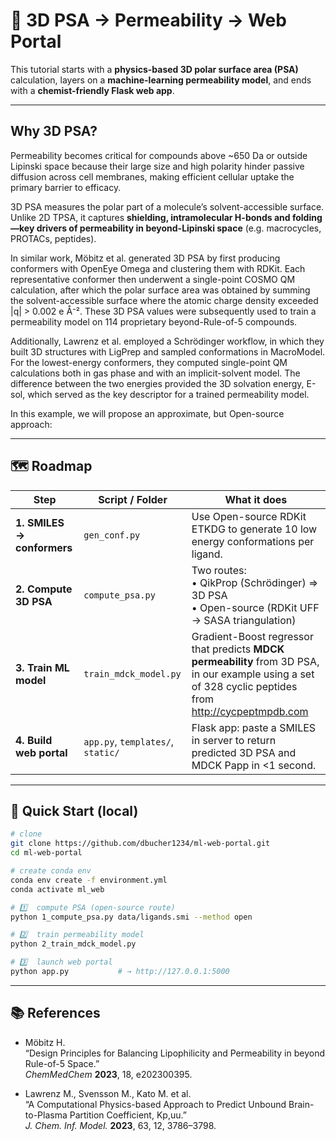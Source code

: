 # 🧪 3D PSA → Permeability → Web Portal

This tutorial starts with a **physics-based 3D polar surface area (PSA)** calculation, layers on a **machine-learning permeability model**, and ends with a **chemist-friendly Flask web app**.

---

## Why 3D PSA?

Permeability becomes critical for compounds above ~650 Da or outside Lipinski space because their large size and high polarity hinder passive diffusion across cell membranes, making efficient cellular uptake the primary barrier to efficacy.

3D PSA measures the polar part of a molecule’s solvent-accessible surface. Unlike 2D TPSA, it captures **shielding, intramolecular H-bonds and folding—key drivers of permeability in beyond-Lipinski space** (e.g. macrocycles, PROTACs, peptides).

In similar work, Möbitz et al. generated 3D PSA by first producing conformers with OpenEye Omega and clustering them with RDKit. Each representative conformer then underwent a single-point COSMO QM calculation, after which the polar surface area was obtained by summing the solvent-accessible surface where the atomic charge density exceeded |q| > 0.002 e Å⁻². These 3D PSA values were subsequently used to train a permeability model on 114 proprietary beyond-Rule-of-5 compounds.

Additionally, Lawrenz et al. employed a Schrödinger workflow, in which they built 3D structures with LigPrep and sampled conformations in MacroModel. For the lowest-energy conformers, they computed single-point QM calculations both in gas phase and with an implicit-solvent model. The difference between the two energies provided the 3D solvation energy, E-sol, which served as the key descriptor for a trained permeability model.

In this example, we will propose an approximate, but Open-source approach: 

---

## 🗺 Roadmap

| Step | Script / Folder | What it does | 
|------|-----------------|-----------------|
| **1. SMILES → conformers** | `gen_conf.py` | Use Open-source RDKit ETKDG to generate 10 low energy conformations per ligand.
| **2. Compute 3D PSA** | `compute_psa.py` | Two routes:<br>• QikProp (Schrödinger) ⇒ 3D PSA<br>• Open-source (RDKit UFF → SASA triangulation) |
| **3. Train ML model** | `train_mdck_model.py` | Gradient-Boost regressor that predicts **MDCK permeability** from 3D PSA, in our example using a set of 328 cyclic peptides from http://cycpeptmpdb.com |
| **4. Build web portal** | `app.py`, `templates/`, `static/` | Flask app: paste a SMILES in server to return predicted 3D PSA and MDCK Papp in <1 second. |

---

## 🚀 Quick Start (local)

```bash
# clone
git clone https://github.com/dbucher1234/ml-web-portal.git
cd ml-web-portal

# create conda env
conda env create -f environment.yml
conda activate ml_web

# 1️⃣  compute PSA (open-source route)
python 1_compute_psa.py data/ligands.smi --method open

# 2️⃣  train permeability model
python 2_train_mdck_model.py

# 3️⃣  launch web portal
python app.py           # → http://127.0.0.1:5000

```
---

## 📚 References

- Möbitz H.  
  “Design Principles for Balancing Lipophilicity and Permeability in beyond Rule-of-5 Space.”  
  *ChemMedChem* **2023**, 18, e202300395.
  
- Lawrenz M., Svensson M., Kato M. et al.  
  “A Computational Physics-based Approach to Predict Unbound Brain-to-Plasma Partition Coefficient, Kp,uu.”  
  *J. Chem. Inf. Model.* **2023**, 63, 12, 3786–3798.





